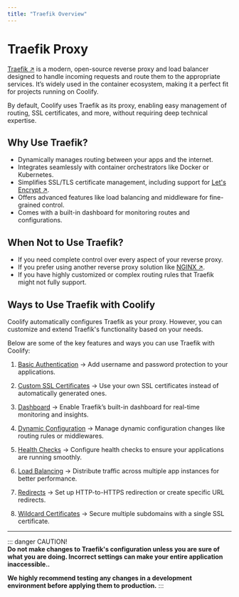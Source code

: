```yaml
---
title: "Traefik Overview"
---
```


# Traefik Proxy

[Traefik ↗](https://traefik.io/) is a modern, open-source reverse proxy and load balancer designed to handle incoming requests and route them to the appropriate services. It’s widely used in the container ecosystem, making it a perfect fit for projects running on Coolify.

By default, Coolify uses Traefik as its proxy, enabling easy management of routing, SSL certificates, and more, without requiring deep technical expertise.

## Why Use Traefik?

- Dynamically manages routing between your apps and the internet.
- Integrates seamlessly with container orchestrators like Docker or Kubernetes.
- Simplifies SSL/TLS certificate management, including support for [Let's Encrypt ↗](https://letsencrypt.org/).
- Offers advanced features like load balancing and middleware for fine-grained control.
- Comes with a built-in dashboard for monitoring routes and configurations.

## When Not to Use Traefik?

- If you need complete control over every aspect of your reverse proxy.
- If you prefer using another reverse proxy solution like [NGINX ↗](https://nginx.org/en/).
- If you have highly customized or complex routing rules that Traefik might not fully support.

## Ways to Use Traefik with Coolify

Coolify automatically configures Traefik as your proxy. However, you can customize and extend Traefik's functionality based on your needs.

Below are some of the key features and ways you can use Traefik with Coolify:

1. [Basic Authentication](/knowledge-base/proxy/traefik/basic-auth) -> Add username and password protection to your applications.

2. [Custom SSL Certificates](/knowledge-base/proxy/traefik/custom-ssl-certs) -> Use your own SSL certificates instead of automatically generated ones.

3. [Dashboard](/knowledge-base/proxy/traefik/dashboard) -> Enable Traefik’s built-in dashboard for real-time monitoring and insights.

4. [Dynamic Configuration](/knowledge-base/proxy/traefik/dynamic-config) -> Manage dynamic configuration changes like routing rules or middlewares.

5. [Health Checks](/knowledge-base/health-checks) -> Configure health checks to ensure your applications are running smoothly.

6. [Load Balancing](/knowledge-base/proxy/traefik/load-balancing) -> Distribute traffic across multiple app instances for better performance.

7. [Redirects](/knowledge-base/proxy/traefik/redirects) -> Set up HTTP-to-HTTPS redirection or create specific URL redirects.

8. [Wildcard Certificates](/knowledge-base/proxy/traefik/wildcard-certs) -> Secure multiple subdomains with a single SSL certificate.

---

::: danger CAUTION!  
 **Do not make changes to Traefik's configuration unless you are sure of what you are doing. Incorrect settings can make your entire application inaccessible..**

**We highly recommend testing any changes in a development environment before applying them to production.**
:::
